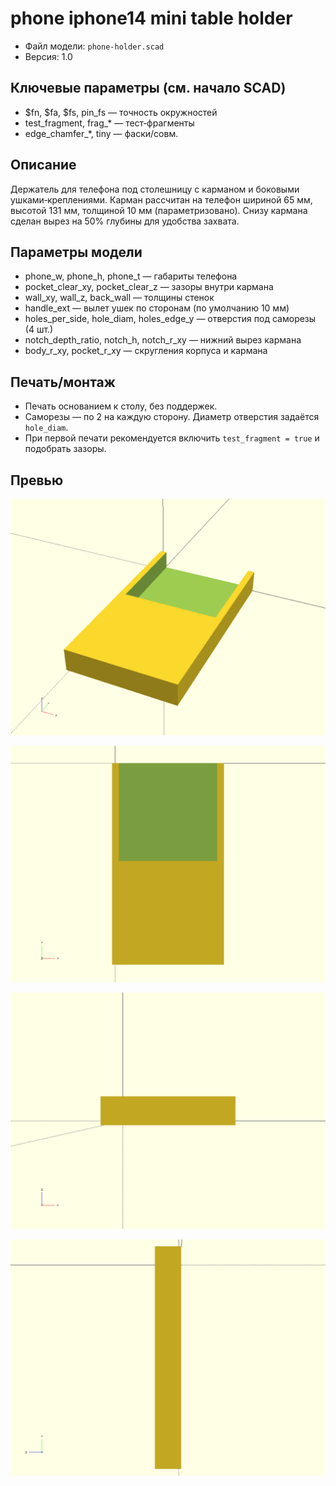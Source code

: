 # phone iphone14 mini table holder

- Файл модели: `phone-holder.scad`
- Версия: 1.0

## Ключевые параметры (см. начало SCAD)
- $fn, $fa, $fs, pin_fs — точность окружностей
- test_fragment, frag_* — тест‑фрагменты
- edge_chamfer_*, tiny — фаски/совм.

## Описание
Держатель для телефона под столешницу с карманом и боковыми ушками‑креплениями. 
Карман рассчитан на телефон шириной 65 мм, высотой 131 мм, толщиной 10 мм (параметризовано). 
Снизу кармана сделан вырез на 50% глубины для удобства захвата.

## Параметры модели
- phone_w, phone_h, phone_t — габариты телефона
- pocket_clear_xy, pocket_clear_z — зазоры внутри кармана
- wall_xy, wall_z, back_wall — толщины стенок
- handle_ext — вылет ушек по сторонам (по умолчанию 10 мм)
- holes_per_side, hole_diam, holes_edge_y — отверстия под саморезы (4 шт.)
- notch_depth_ratio, notch_h, notch_r_xy — нижний вырез кармана
- body_r_xy, pocket_r_xy — скругления корпуса и кармана

## Печать/монтаж
- Печать основанием к столу, без поддержек.
- Саморезы — по 2 на каждую сторону. Диаметр отверстия задаётся `hole_diam`.
- При первой печати рекомендуется включить `test_fragment = true` и подобрать зазоры.

## Превью

![phone-holder iso-p](phone-holder.preview.iso-p.png)

![phone-holder xy-o](phone-holder.preview.xy-o.png)

![phone-holder xz-p](phone-holder.preview.xz-p.png)

![phone-holder yz-p](phone-holder.preview.yz-p.png)
